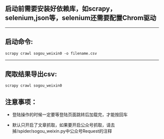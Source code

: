 ## 启动前需要安装好依赖库，如scrapy，selenium,json等，selenium还需要配置Chrom驱动
----
## 启动命令:
```
scrapy crawl sogou_weixin0 -o filename.csv
```
----
## 爬取结果导出csv:
```
scrapy crawl sogou_weixin0
```
## 注意事项：
* 登陆操作的时候一定要等登陆页面跳转后加载完，才能按回车

* 默认只开启了文章抓取，如果要开启公众号抓取，请去掉/spider/sogou_weixin.py中公众号Request的注释
